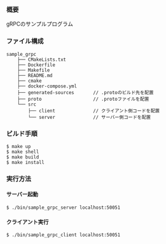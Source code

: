 ### 概要

gRPCのサンプルプログラム

### ファイル構成

```
sample_grpc
    ├── CMakeLists.txt
    ├── Dockerfile
    ├── Makefile
    ├── README.md
    ├── cmake
    ├── docker-compose.yml
    ├── generated-sources       // .protoのビルド先を配置
    ├── proto                   // .protoファイルを配置
    └── src
        ├── client              // クライアント側コードを配置
        └── server              // サーバー側コードを配置
```


### ビルド手順

```
$ make up
$ make shell
$ make build
$ make install
```

### 実行方法

#### サーバー起動

```
$ ./bin/sample_grpc_server localhost:50051
```


#### クライアント実行

```
$ ./bin/sample_grpc_client localhost:50051
```

